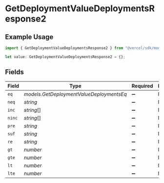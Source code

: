 # GetDeploymentValueDeploymentsResponse2

## Example Usage

```typescript
import { GetDeploymentValueDeploymentsResponse2 } from "@vercel/sdk/models/getdeploymentop.js";

let value: GetDeploymentValueDeploymentsResponse2 = {};
```

## Fields

| Field                                    | Type                                     | Required                                 | Description                              |
| ---------------------------------------- | ---------------------------------------- | ---------------------------------------- | ---------------------------------------- |
| `eq`                                     | *models.GetDeploymentValueDeploymentsEq* | :heavy_minus_sign:                       | N/A                                      |
| `neq`                                    | *string*                                 | :heavy_minus_sign:                       | N/A                                      |
| `inc`                                    | *string*[]                               | :heavy_minus_sign:                       | N/A                                      |
| `ninc`                                   | *string*[]                               | :heavy_minus_sign:                       | N/A                                      |
| `pre`                                    | *string*                                 | :heavy_minus_sign:                       | N/A                                      |
| `suf`                                    | *string*                                 | :heavy_minus_sign:                       | N/A                                      |
| `re`                                     | *string*                                 | :heavy_minus_sign:                       | N/A                                      |
| `gt`                                     | *number*                                 | :heavy_minus_sign:                       | N/A                                      |
| `gte`                                    | *number*                                 | :heavy_minus_sign:                       | N/A                                      |
| `lt`                                     | *number*                                 | :heavy_minus_sign:                       | N/A                                      |
| `lte`                                    | *number*                                 | :heavy_minus_sign:                       | N/A                                      |